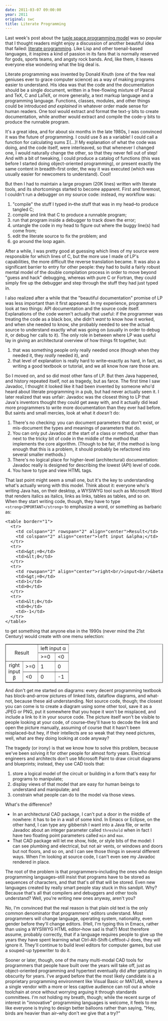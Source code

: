 ```yaml
---
date: 2011-03-07 09:00:00
year: 2011
original: swc
title: Literate Programming
---
```

<p>Last week's post about the <a href="{{'/2011/03/01/tuple-spaces-or-good-ideas-dont-always-win/' | relative_url}}">tuple space programming model</a> was so popular that I thought readers might enjoy a discussion of another beautiful idea that failed: <a href="http://en.wikipedia.org/wiki/Literate_programming">literate programming</a>.  Like Lisp and other toenail-based languages, it inspires a kind of passion in its fans that is normally reserved for gods, sports teams, and angsty rock bands.  And, like them, it leaves everyone else wondering what the big deal is.</p>
<p>Literate programming was invented by Donald Knuth (one of the few real geniuses ever to grace computer science) as a way of making programs easier to understand.  His idea was that the code and the documentation should be a single document, written in a free-flowing mixture of Pascal and TeX, C and LaTeX, or more generally, a text markup language and a programming language.  Functions, classes, modules, and other things could be introduced <em>and explained</em> in whatever order made sense for human readers.  One tool would extract and format the text-y bits to create documentation, while another would extract and compile the code-y bits to produce the runnable program.</p>
<p>It's a great idea, and for about six months in the late 1980s, I was convinced it was the future of programming.  I could use &delta; as a variable! I could call a function for calculating sums &Sigma;(…)!  My explanation of what the code was doing, and the code itself, were interleaved, so that whenever I changed one, I would naturally change the other, so that they never fell out of step!  And with a bit of tweaking, I could produce a catalog of functions (this was before I started doing object-oriented programming), or present exactly the same content in breadth-first order, the way it was executed (which was usually easier for newcomers to understand).  Cool!</p>
<p>But then I had to maintain a large program (20K lines) written with literate tools, and its shortcomings started to become apparent.  First and foremost, I couldn't run a debugger on my source code: instead, my workflow was:</p>
<ol>
<li>"compile" the stuff I typed in–the stuff that was in my head–to produce tangled C;</li>
<li>compile and link that C to produce a runnable program;</li>
<li>run that program inside a debugger to track down the error;</li>
<li>untangle the code in my head to figure out where the buggy line(s) had come from;</li>
<li>edit the literate source to fix the problem; and</li>
<li>go around the loop again.</li>
</ol>
<p>After a while, I was pretty good at guessing which lines of my source were responsible for which lines of C, but the more use I made of LP's capabilities, the more difficult the reverse translation became.  It was also a significant barrier to entry for other people: they had to build a fairly robust mental model of the double compilation process in order to move beyond "guess and hack" debugging, whereas with pure C or Fortran, they could simply fire up the debugger and step through the stuff they had just typed in.</p>
<p>I also realized after a while that the "beautiful documentation" promise of LP was less important than it first appeared.  In my experience, programmers look at two things: API documentation and the source code itself.  Explanations of the code weren't actually that useful: if the programmer was treating the code as a black box, she didn't <em>want</em> to know how it worked, and when she needed to know, she probably needed to see the actual source to understand exactly what was going on (usually in order to debug it, or debug her calls to it).  The only role in between where LP was useful lay in giving an architectural overview of how things fit together, but:</p>
<ol>
<li>that was something people only really needed once (though when they needed it, they <em>really</em> needed it), and</li>
<li>that level of explanation is really hard to write–exactly as hard, in fact, as writing a good textbook or tutorial, and we all know how rare those are.</li>
</ol>
<p>So I moved on, and so did most other fans of LP.  But then Java happened, and history repeated itself, not as tragedy, but as farce.  The first time I saw Javadoc, I thought it looked like it had been invented by someone who'd heard about literate programming in a pub, but had never actually seen it.  I later realized that was unfair: Javadoc was the closest thing to LP that Java's inventors thought they could get away with, and it actually did lead more programmers to write more documentation than they ever had before.  But saints and small mercies, look at what it <em>doesn't</em> do:</p>
<ol>
<li>There's no checking: you can document parameters that don't exist, or mis-document the types and meanings of parameters that do.</li>
<li>You can only put Javadoc at the start of a class or method, rather than next to the tricky bit of code in the middle of the method that implements the core algorithm.  (Though to be fair, if the method is long enough that this is a problem, it should probably be refactored into several smaller methods.)</li>
<li>There's no logical place for higher-level (architectural) documentation: Javadoc really is designed for describing the lowest (API) level of code.</li>
<li>You have to type and view HTML tags.</li>
</ol>
<p>That last point might seem a small one, but it's the key to understanding what's actually wrong with this model.  Think about it: everyone who's writing Java has, on their desktop, a WYSIWYG tool such as Microsoft Word that renders italics as italics, links as links, tables as tables, and so on.  When they start writing code, though, they have to type <code>&lt;strong&gt;IMPORTANT&lt;/strong&gt;</code> to emphasize a word, or something as barbaric as:</p>
<pre>&lt;table border="1"&gt;
  &lt;tr&gt;
    &lt;td colspan="2" rowspan="2" align="center"&gt;Result&lt;/td&gt;
    &lt;td colspan="2" align="center"&gt;left input &amp;alpha;&lt;/td&gt;
  &lt;/tr&gt;
  &lt;tr&gt;
    &lt;td&gt;&amp;gt;=0&lt;/td&gt;
    &lt;td&gt;&amp;lt;0&lt;/td&gt;
  &lt;/tr&gt;
  &lt;tr&gt;
    &lt;td rowspan="2" align="center"&gt;right&lt;br/&gt;input&lt;br/&gt;&amp;beta;&lt;/td&gt;
    &lt;td&gt;&amp;gt;=0&lt;/td&gt;
    &lt;td&gt;1&lt;/td&gt;
    &lt;td&gt;0&lt;/td&gt;
  &lt;/tr&gt;
  &lt;tr&gt;
    &lt;td&gt;&amp;lt;0&lt;/td&gt;
    &lt;td&gt;0&lt;/td&gt;
    &lt;td&gt;-1&lt;/td&gt;
  &lt;/tr&gt;
&lt;/table&gt;
</pre>
<p>to get something that anyone else in the 1990s (never mind the 21st Century) would create with one menu selection:</p>
<table border="1">
<tbody>
<tr>
<td colspan="2" rowspan="2" align="center">Result</td>
<td colspan="2" align="center">left input &alpha;</td>
</tr>
<tr>
<td>&gt;=0</td>
<td>&lt;0</td>
</tr>
<tr>
<td rowspan="2" align="center">right<br />
input<br />
&beta;</td>
<td>&gt;=0</td>
<td>1</td>
<td>0</td>
</tr>
<tr>
<td>&lt;0</td>
<td>0</td>
<td>-1</td>
</tr>
</tbody>
</table>
<p>And don't get me started on diagrams: every decent programming textbook has block-and-arrow pictures of linked lists, dataflow diagrams, and what-not, because these aid understanding.  Not source code, though; the closest you can come is to create a diagram using some other tool, save it as a JPEG or PNG, put it somewhere that you hope it won't be misplaced, and include a link to it in your source code.  The picture itself won't be visible to people looking at your code, of course–they'll have to decode the link and open the picture manually, assuming of course that it hasn't been misplaced–but hey, if their intellects are so weak that they need pictures, well, what are they doing looking at code anyway?</p>
<p>The tragedy (or irony) is that we know how to solve this problem, because we've been solving it for other people for almost forty years.  Electrical engineers and architects don't use Microsoft Paint to draw circuit diagrams and blueprints; instead, they use CAD tools that:</p>
<ol>
<li>store a logical model of the circuit or building in a form that's easy for programs to manipulate;</li>
<li>display views of that model that are easy for human beings to understand and manipulate; and</li>
<li>constrain what people can do to the model via those views.</li>
</ol>
<p>What's the difference?</p>
<ul>
<li>In an architectural CAD package, I can't put a door in the middle of nowhere: it has to be in a wall of some kind.  In Emacs or Eclipse, on the other hand, I can type any gibberish I want into a Java file, or write Javadoc about an integer parameter called <code>threshold</code> when in fact I have two floating point parameters called <code>min</code> and <code>max</code>.</li>
<li>That CAD package will let me show, hide, or style bits of the model: I can see plumbing and electrical, but not air vents, or windows and doors but not floors, and so on, and I can see those things in several different ways.  When I'm looking at source code, I can't even see my Javadoc rendered in place.</li>
</ul>
<p>The root of the problem is that programmers–including the ones who design programming languages–still insist that programs have to be stored as sequences of characters, and that that's <em>all</em> that will be stored.  Even new languages created by really smart people stay stuck in this sandpit.  Why?  Because that's all that compilers and debuggers and other tools understand?  Well, you're writing new ones anyway, aren't you?</p>
<p>No, I'm convinced that the real reason is that plain old text is the only common denominator that programmers' editors understand.  Most programmers will change language, operating system, nationality, even gender before they'll change editors.  (Hell, I'm typing this in Emacs, rather than using a WYSIWYG HTML editor–how sad is that?)  Most therefore assume, probably correctly, that if a language requires people to give up the years they have spent learning what Ctrl-Alt-Shift-Leftfoot-J does, they will ignore it.  They'll continue to build level editors for computer games, but use a souped-up typewriter to do it.</p>
<p>Sooner or later, though, one of the many multi-modal CAD tools for programmers that people have built over the years will take off, just as object-oriented programming and hypertext eventually did after gestating in obscurity for years.  I've argued before that the most likely candidate is a proprietary programming environment like Visual Basic or MATLAB, where a a single vendor with a more or less captive audience can roll out a whole toolchain at once without worrying arguing it through standards committees.  I'm not holding my breath, though; while the recent surge of interest in "innovative" programming languages is welcome, it feels to me like everyone is trying to design better balloons rather than saying, "Hey, birds are heavier than air–why don't <em>we</em> give that a try?"</p>
